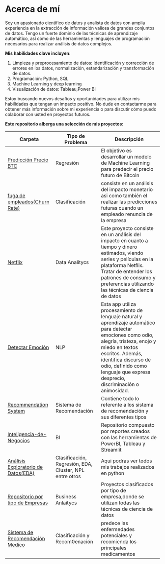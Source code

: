 # Acerca de mí
Soy un apasionado científico de datos y analista de datos con amplia experiencia en la extracción de información valiosa de grandes conjuntos de datos. Tengo un fuerte dominio de las técnicas  de aprendizaje automático, así como de las herramientas y lenguajes de programación necesarios para realizar análisis de datos complejos.  

**Mis habilidades clave incluyen:**

1. Limpieza y preprocesamiento de datos: Identificación y corrección de errores en los datos, normalización, estandarización y transformación de datos.
1. Programación: Python,  SQL
1. Machine Learning y deep learning
1. Visualización de datos: Tableau,Power BI

Estoy buscando nuevos desafíos y oportunidades para utilizar mis habilidades que tengan un impacto positivo. No dude en contactarme para obtener más información sobre mi experiencia o para discutir cómo puedo colaborar con usted en proyectos futuros.
   
**Este repositorio alberga una selección de mis proyectos:**   

| Carpeta | Tipo de Problema | Descripción |
|---|---|---|
| [Predicción Precio BTC](https://github.com/luishernand/predecir_precio_BTC) | Regresión | El objetivo es desarrollar un modelo de Machine Learning para predecir el precio futuro de Bitcoin | 
| [fuga de empleados(Churn Rate)](https://github.com/luishernand/fuga_empleados) | Clasificación | consiste en un análisis del impacto monetario asi como también el realizar las predicciones futuras cuando un empleado renuncia de la empresa |
| [Netflix](https://github.com/luishernand/NETFLIX/tree/main) | Data Analitycs |  Este proyecto consiste en un análisis del impacto en cuanto a tiempo y dinero estimados, viendo series y películas en la plataforma Netflix. Tratar de entender los patrones de consumo y preferencias utilizando las técnicas de ciencia de datos | 
| [Detectar Emoción](https://github.com/luishernand/detect_emotion/tree/main) | NLP | Esta app utiliza procesamiento de lenguaje natural y aprendizaje automático para detectar emociones como odio, alegría, tristeza, enojo y miedo en textos escritos. Además, identifica discurso de odio, definido como lenguaje que expresa desprecio, discriminación o animosidad. |  
| [Recommendation System](https://github.com/luishernand/System_Recommendation/tree/main) | Sistema de Recomendación | Contiene todo lo referente a los sistema de recomendación y sus diferentes tipos | 
| [Inteligencia-de-Negocios](https://luishernand.github.io/Inteligencia-de-Negocios/) | BI | Repositorio  compuesto por reportes creados con las herramientas de PowerBI, Tableau y  Streamlit | 
| [Análisis Exploratorio de Datos(EDA)](https://luishernand.github.io/Analisis-EDA-predicciones/) | Clasificación, Regresión, EDA, Cluster, NPL entre otros | Aqui podras ver todos mis trabajos realizados en python |
| [Repositorio por tipo de Empresas](https://luishernand.github.io/Mis-proyectos-de-ML-por-tipo-Industrias/) | Business Anlaitycs | Proyectos clasificados por tipo de empresa,donde se utilizan todas las técnicas de ciencia de datos |   
| [Sistema de Recomendación Medico](https://github.com/luishernand/srm/tree/main) | Clasificación y Recom0enación | predece las enfermedades potenciales y recomienda los principales medicamentos | 

  



